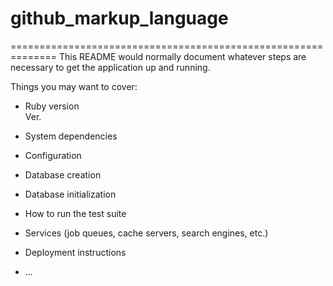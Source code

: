 # github_markup_language


==============================================================
This README would normally document whatever steps are necessary to get the
application up and running.

Things you may want to cover:

* Ruby version\
  Ver.

* System dependencies

* Configuration

* Database creation

* Database initialization

* How to run the test suite

* Services (job queues, cache servers, search engines, etc.)

* Deployment instructions

* ...
